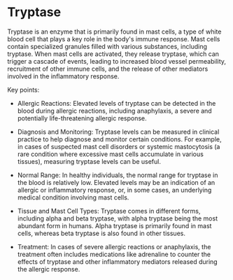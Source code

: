 # Tryptase

Tryptase is an enzyme that is primarily found in mast cells, a type of white blood cell that plays a key role in the body's immune response. Mast cells contain specialized granules filled with various substances, including tryptase. When mast cells are activated, they release tryptase, which can trigger a cascade of events, leading to increased blood vessel permeability, recruitment of other immune cells, and the release of other mediators involved in the inflammatory response.

Key points:

* Allergic Reactions: Elevated levels of tryptase can be detected in the blood during allergic reactions, including anaphylaxis, a severe and potentially life-threatening allergic response. 

* Diagnosis and Monitoring: Tryptase levels can be measured in clinical practice to help diagnose and monitor certain conditions. For example, in cases of suspected mast cell disorders or systemic mastocytosis (a rare condition where excessive mast cells accumulate in various tissues), measuring tryptase levels can be useful.

* Normal Range: In healthy individuals, the normal range for tryptase in the blood is relatively low. Elevated levels may be an indication of an allergic or inflammatory response, or, in some cases, an underlying medical condition involving mast cells.

* Tissue and Mast Cell Types: Tryptase comes in different forms, including alpha and beta tryptase, with alpha tryptase being the most abundant form in humans. Alpha tryptase is primarily found in mast cells, whereas beta tryptase is also found in other tissues.

* Treatment: In cases of severe allergic reactions or anaphylaxis, the treatment often includes medications like adrenaline to counter the effects of tryptase and other inflammatory mediators released during the allergic response.
